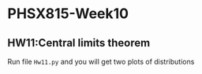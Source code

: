 # PHSX815-Week10
## HW11:Central limits theorem 
Run file `Hw11.py` and you will get two plots of distributions 
